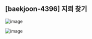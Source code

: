 ## [baekjoon-4396] 지뢰 찾기

![image](https://user-images.githubusercontent.com/22045163/119233171-9ec79080-bb62-11eb-88fe-1a95597dfbbd.png)

![image](https://user-images.githubusercontent.com/22045163/119233174-a5ee9e80-bb62-11eb-8e9a-632a86b043f3.png)
